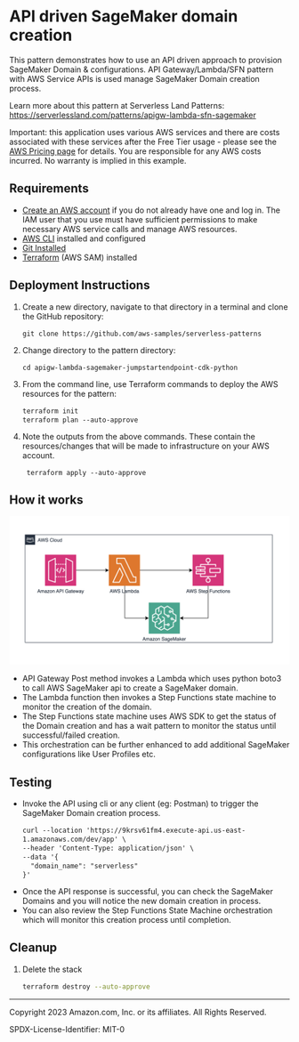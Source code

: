 # API driven SageMaker domain creation

This pattern demonstrates how to use an API driven approach to provision SageMaker Domain & configurations. API Gateway/Lambda/SFN pattern with AWS Service APIs is used manage SageMaker Domain creation process.

Learn more about this pattern at Serverless Land Patterns: https://serverlessland.com/patterns/apigw-lambda-sfn-sagemaker

Important: this application uses various AWS services and there are costs associated with these services after the Free Tier usage - please see the [AWS Pricing page](https://aws.amazon.com/pricing/) for details. You are responsible for any AWS costs incurred. No warranty is implied in this example.

## Requirements

* [Create an AWS account](https://portal.aws.amazon.com/gp/aws/developer/registration/index.html) if you do not already have one and log in. The IAM user that you use must have sufficient permissions to make necessary AWS service calls and manage AWS resources.
* [AWS CLI](https://docs.aws.amazon.com/cli/latest/userguide/install-cliv2.html) installed and configured
* [Git Installed](https://git-scm.com/book/en/v2/Getting-Started-Installing-Git)
* [Terraform](https://developer.hashicorp.com/terraform/tutorials/aws-get-started/install-cli) (AWS SAM) installed

## Deployment Instructions

1. Create a new directory, navigate to that directory in a terminal and clone the GitHub repository:
    ``` 
    git clone https://github.com/aws-samples/serverless-patterns
    ```
1. Change directory to the pattern directory:
    ```
    cd apigw-lambda-sagemaker-jumpstartendpoint-cdk-python
    ```
1. From the command line, use Terraform commands to deploy the AWS resources for the pattern:
    ```
    terraform init
    terraform plan --auto-approve
    ```

1. Note the outputs from the above commands. These contain the resources/changes that will be made to infrastructure on your AWS account.
   ```
    terraform apply --auto-approve
   ```
## How it works

![architecture.png](architecture.png)
- API Gateway Post method invokes a Lambda which uses python boto3 to call AWS SageMaker api to create a SageMaker domain. 
- The Lambda function then invokes a Step Functions state machine to monitor the creation of the domain. 
- The Step Functions state machine uses AWS SDK to get the status of the Domain creation and has a wait pattern to monitor the status until successful/failed creation. 
- This orchestration can be further enhanced to add additional SageMaker configurations like User Profiles etc.

## Testing

- Invoke the API using cli or any client (eg: Postman) to trigger the SageMaker Domain creation process.
   ```
   curl --location 'https://9krsv61fm4.execute-api.us-east-1.amazonaws.com/dev/app' \
   --header 'Content-Type: application/json' \
   --data '{
     "domain_name": "serverless"
   }'
   ```
- Once the API response is successful, you can check the SageMaker Domains and you will notice the new domain creation in process.
- You can also review the Step Functions State Machine orchestration which will monitor this creation process until completion.

## Cleanup
 
1. Delete the stack
    ```bash
    terraform destroy --auto-approve
    ```

----
Copyright 2023 Amazon.com, Inc. or its affiliates. All Rights Reserved.

SPDX-License-Identifier: MIT-0